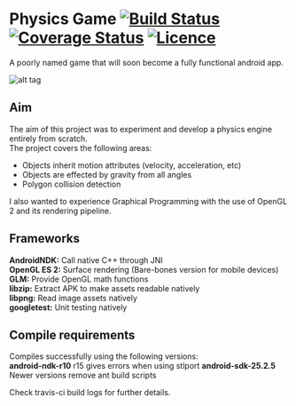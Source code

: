Physics Game  [![Build Status](https://travis-ci.org/aishsingh/physicsgame.svg?branch=master)](https://travis-ci.org/aishsingh/physicsgame) [![Coverage Status](https://coveralls.io/repos/github/aishsingh/physicsgame/badge.svg?branch=master)](https://coveralls.io/github/aishsingh/physicsgame?branch=master) [![Licence](https://img.shields.io/badge/licence-GPLv3-blue.svg)](LICENSE)
============
A poorly named game that will soon become a fully functional android app.  

![alt tag](http://i.imgur.com/ozDV9rD.gif "Gameplay preview")  

## Aim
The aim of this project was to experiment and develop a physics engine entirely from scratch.  
The project covers the following areas:  

* Objects inherit motion attributes (velocity, acceleration, etc)  
* Objects are effected by gravity from all angles  
* Polygon collision detection  

I also wanted to experience Graphical Programming with the use of OpenGL 2 and its rendering pipeline.  

## Frameworks
__AndroidNDK:__ Call native C++ through JNI  
__OpenGL ES 2:__ Surface rendering (Bare-bones version for mobile devices)  
__GLM:__ Provide OpenGL math functions  
__libzip:__ Extract APK to make assets readable natively  
__libpng:__ Read image assets natively  
__googletest:__ Unit testing natively

## Compile requirements
Compiles successfully using the following versions:  
__android-ndk-r10__ r15 gives errors when using stlport
__android-sdk-25.2.5__ Newer versions remove ant build scripts  
  
Check travis-ci build logs for further details.

